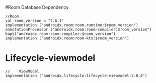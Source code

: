 
#Room Database Dependency

    //Room
    val room_version = "2.6.1"
    implementation ("androidx.room:room-runtime:$room_version")
    annotationProcessor ("androidx.room:room-compiler:$room_version")
    kapt("androidx.room:room-compiler:$room_version")
    implementation ("androidx.room:room-ktx:$room_version")


# Lifecycle-viewmodel

    //    ViewModel
    implementation ("androidx.lifecycle:lifecycle-viewmodel:2.8.4")
    

    
